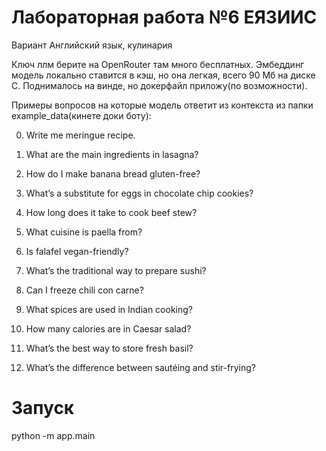 # Лабораторная работа №6 ЕЯЗИИС

Вариант Английский язык, кулинария

Ключ ллм берите на OpenRouter там много бесплатных.
Эмбеддинг модель локально ставится в кэш, но она легкая, всего 90 Мб на диске С.
Поднималось на винде, но докерфайл приложу(по возможности).

Примеры вопросов на которые модель ответит из контекста из папки example_data(кинете доки боту):

0. Write me meringue recipe.

1. What are the main ingredients in lasagna?

2. How do I make banana bread gluten-free?

3. What’s a substitute for eggs in chocolate chip cookies?

4. How long does it take to cook beef stew?

5. What cuisine is paella from?

6. Is falafel vegan-friendly?

7. What’s the traditional way to prepare sushi?

8. Can I freeze chili con carne?

9. What spices are used in Indian cooking?

10. How many calories are in Caesar salad?

11. What’s the best way to store fresh basil?

12. What’s the difference between sautéing and stir-frying?

# Запуск

python -m app.main
